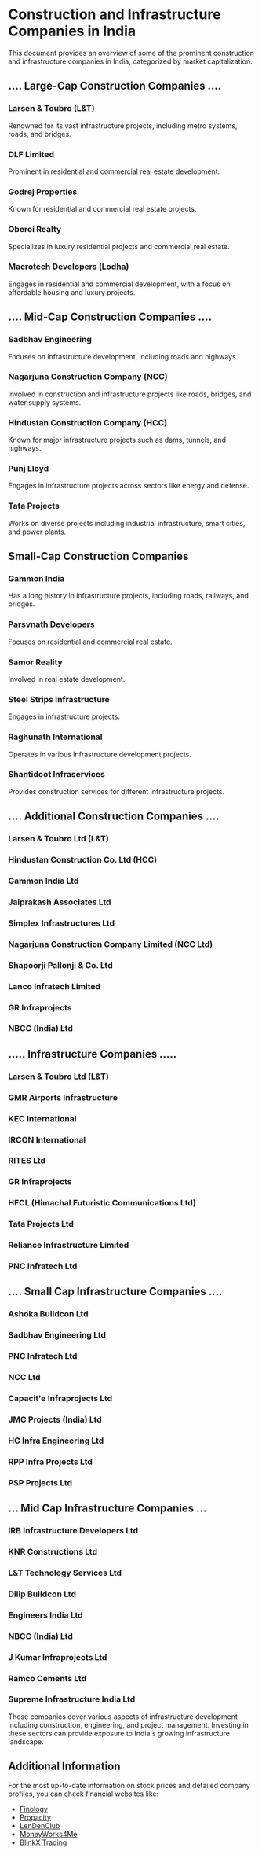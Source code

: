 # Construction and Infrastructure Companies in India

This document provides an overview of some of the prominent construction and infrastructure companies in India, categorized by market capitalization.

## .... Large-Cap Construction Companies ....

### Larsen & Toubro (L&T)
Renowned for its vast infrastructure projects, including metro systems, roads, and bridges.

### DLF Limited
Prominent in residential and commercial real estate development.

### Godrej Properties
Known for residential and commercial real estate projects.

### Oberoi Realty
Specializes in luxury residential projects and commercial real estate.

### Macrotech Developers (Lodha)
Engages in residential and commercial development, with a focus on affordable housing and luxury projects.

## .... Mid-Cap Construction Companies ....

### Sadbhav Engineering
Focuses on infrastructure development, including roads and highways.

### Nagarjuna Construction Company (NCC)
Involved in construction and infrastructure projects like roads, bridges, and water supply systems.

### Hindustan Construction Company (HCC)
Known for major infrastructure projects such as dams, tunnels, and highways.

### Punj Lloyd
Engages in infrastructure projects across sectors like energy and defense.

### Tata Projects
Works on diverse projects including industrial infrastructure, smart cities, and power plants.

## Small-Cap Construction Companies

### Gammon India
Has a long history in infrastructure projects, including roads, railways, and bridges.

### Parsvnath Developers
Focuses on residential and commercial real estate.

### Samor Reality
Involved in real estate development.

### Steel Strips Infrastructure
Engages in infrastructure projects.

### Raghunath International
Operates in various infrastructure development projects.

### Shantidoot Infraservices
Provides construction services for different infrastructure projects.


## .... Additional Construction Companies ....


### Larsen & Toubro Ltd (L&T)

### Hindustan Construction Co. Ltd (HCC)

### Gammon India Ltd

### Jaiprakash Associates Ltd

### Simplex Infrastructures Ltd

### Nagarjuna Construction Company Limited (NCC Ltd)

### Shapoorji Pallonji & Co. Ltd

### Lanco Infratech Limited

### GR Infraprojects

### NBCC (India) Ltd


## ..... Infrastructure Companies .....


### Larsen & Toubro Ltd (L&T)

### GMR Airports Infrastructure

### KEC International

### IRCON International

### RITES Ltd

### GR Infraprojects

### HFCL (Himachal Futuristic Communications Ltd)

### Tata Projects Ltd

### Reliance Infrastructure Limited

### PNC Infratech Ltd


## .... Small Cap Infrastructure Companies ....


### Ashoka Buildcon Ltd

### Sadbhav Engineering Ltd

### PNC Infratech Ltd

### NCC Ltd

### Capacit'e Infraprojects Ltd

### JMC Projects (India) Ltd

### HG Infra Engineering Ltd

### RPP Infra Projects Ltd

### PSP Projects Ltd


## ... Mid Cap Infrastructure Companies ...


### IRB Infrastructure Developers Ltd

### KNR Constructions Ltd

### L&T Technology Services Ltd

### Dilip Buildcon Ltd

### Engineers India Ltd

### NBCC (India) Ltd

### J Kumar Infraprojects Ltd

### Ramco Cements Ltd

### Supreme Infrastructure India Ltd

These companies cover various aspects of infrastructure development including construction, engineering, and project management. Investing in these sectors can provide exposure to India's growing infrastructure landscape.

## Additional Information

For the most up-to-date information on stock prices and detailed company profiles, you can check financial websites like:
- [Finology](https://ticker.finology.in/)
- [Propacity](https://propacity.in/)
- [LenDenClub](https://www.lendenclub.com/)
- [MoneyWorks4Me](https://www.moneyworks4me.com/)
- [BlinkX Trading](https://www.blinkx.com/)

